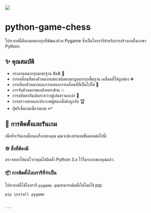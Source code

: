 <img src = "https://raw.githubusercontent.com/Faris4166/Simple-Checklist-Application-in-Python/refs/heads/main/BG.jpg">

# python-game-chess

โปรเจกต์นี้คือเกมหมากรุกที่พัฒนาด้วย Pygame ซึ่งเป็นไลบรารีสำหรับการสร้างเกมในภาษา Python.

## ✨ คุณสมบัติ

* กระดานหมากรุกมาตรฐาน 8x8 📏
* การเคลื่อนที่ของตัวหมากแต่ละชนิดตามกฎหมากรุกพื้นฐาน เคลื่อนที่ได้ถูกต้อง ➕
* การเลือกตัวหมากและการแสดงการเคลื่อนที่ที่เป็นไปได้ 🎯
* การจับตัวหมากของฝ่ายตรงข้าม 💥
* การสลับตากันเดินระหว่างผู้เล่นขาวและดำ 🔄
* การตรวจสอบและประกาศผู้ชนะเมื่อคิงถูกจับ 🏆
* ปุ่มรีเซ็ตเกมเมื่อจบเกม ↩️

## 🚀 การติดตั้งและรันเกม

เพื่อที่จะรันเกมนี้บนเครื่องของคุณ คุณจะต้องทำตามขั้นตอนต่อไปนี้:

### ⚙️ สิ่งที่ต้องมี

ตรวจสอบให้แน่ใจว่าคุณได้ติดตั้ง Python 3.x ไว้ในระบบของคุณแล้ว.

### 📦 การติดตั้งไลบรารีที่จำเป็น

โปรเจกต์นี้ใช้ไลบรารี `pygame`. คุณสามารถติดตั้งได้โดยใช้ pip:

```bash
pip install pygame


---
